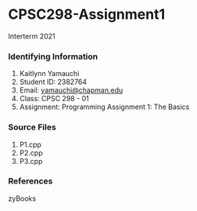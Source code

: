 # CPSC298-Assignment1
 Interterm 2021

 ### Identifying Information
 1. Kaitlynn Yamauchi
 2. Student ID: 2382764    
 3. Email: yamauchi@chapman.edu
 4. Class: CPSC 298 - 01
 5. Assignment: Programming Assignment 1: The Basics 

 ### Source Files
 1. P1.cpp
 2. P2.cpp
 3. P3.cpp

### References
zyBooks 

